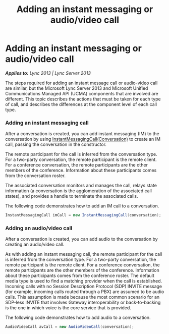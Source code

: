 ﻿---
title: Adding an instant messaging or audio/video call
TOCTitle: Adding an instant messaging or audio/video call
ms:assetid: d6107a1b-5f2a-40c5-8bbe-df2214acd04d
ms:mtpsurl: https://msdn.microsoft.com/en-us/library/Dn466018(v=office.15)
ms:contentKeyID: 57103002
ms.date: 07/25/2014
mtps_version: v=office.15
dev_langs:
- csharp
---

# Adding an instant messaging or audio/video call


_**Applies to:** Lync 2013 | Lync Server 2013_

The steps required for adding an instant message call or audio-video call are similar, but the Microsoft Lync Server 2013 and Microsoft Unified Communications Managed API (UCMA) components that are involved are different. This topic describes the actions that must be taken for each type of call, and describes the differences at the component level of each call type.


### Adding an instant messaging call

After a conversation is created, you can add instant messaging (IM) to the conversation by using [InstantMessagingCall(Conversation)](https://msdn.microsoft.com/en-us/library/hh348307\(v=office.15\)) to create an IM call, passing the conversation in the constructor.

The remote participant for the call is inferred from the conversation type. For a two-party conversation, the remote participant is the remote client. For a conference conversation, the remote participants are the other members of the conference. Information about these participants comes from the conversation roster.

The associated conversation monitors and manages the call, relays state information (a conversation is the agglomeration of the associated call states), and provides a handle to terminate the associated calls.

The following code demonstrates how to add an IM call to a conversation.

``` csharp
InstantMessagingCall imCall = new InstantMessagingCall(conversation);
```

### Adding an audio/video call

After a conversation is created, you can add audio to the conversation by creating an audio/video call.

As with adding an instant messaging call, the remote participant for the call is inferred from the conversation type. For a two-party conversation, the remote participant is the remote client. For a conference conversation, the remote participants are the other members of the conference. Information about these participants comes from the conference roster. The default media type is used to find a matching provider when the call is established. Incoming calls with no Session Description Protocol (SDP) INVITE message (for example, incoming calls routed through a PBX) are assumed to be audio calls. This assumption is made because the most common scenario for an SDP-less INVITE that involves Gateway interoperability or back-to-backing is the one in which voice is the core service that is provided.

The following code demonstrates how to add audio to a conversation.

``` csharp
AudioVideoCall avCall = new AudioVideoCall(conversation);
```

